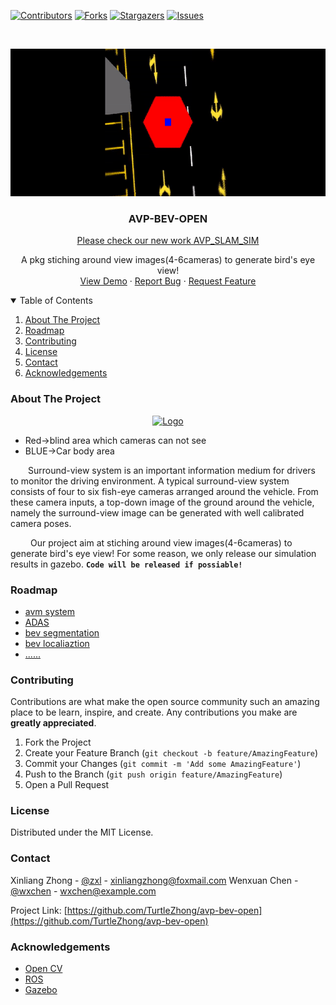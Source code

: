 [![Contributors][contributors-shield]][contributors-url]
[![Forks][forks-shield]][forks-url]
[![Stargazers][stars-shield]][stars-url]
[![Issues][issues-shield]][issues-url]

<!-- PROJECT LOGO -->
<br />
<p align="center">
  <a href="https://github.com/TurtleZhong/avp-bev-open">
    <img src="imgs/bev.gif" alt="Logo" width="600" height="236">
  </a>

  <h3 align="center">AVP-BEV-OPEN</h3>
  
  <p align="center">
    <a href="https://github.com/TurtleZhong/AVP_SLAM_SIM">Please check our new work AVP_SLAM_SIM</a>
  </p>

  <p align="center">
    A pkg stiching around view images(4-6cameras) to generate bird's eye view!
    <br />
    <a href="https://github.com/TurtleZhong/avp-bev-open">View Demo</a>
    ·
    <a href="https://github.com/TurtleZhong/avp-bev-open/issues">Report Bug</a>
    ·
    <a href="https://github.com/TurtleZhong/avp-bev-open">Request Feature</a>
  </p>
</p>

<!-- TABLE OF CONTENTS -->
<details open="open">
  <summary>Table of Contents</summary>
  <ol>
    <li>
      <a href="#about-the-project">About The Project</a>
    </li>
    <li><a href="#roadmap">Roadmap</a></li>
    <li><a href="#contributing">Contributing</a></li>
    <li><a href="#license">License</a></li>
    <li><a href="#contact">Contact</a></li>
    <li><a href="#acknowledgements">Acknowledgements</a></li>
  </ol>
</details>

<!-- ABOUT THE PROJECT -->
### About The Project
<p align="center">
  <a href="https://github.com/TurtleZhong/avp-bev-open">
    <img src="imgs/bev2.gif" alt="Logo" width="600" height="342">
  </a>
</p>

* <a>Red->blind area which cameras can not see</a>
* <a>BLUE->Car body area</a>

&emsp;&emsp;Surround-view system is an important information medium for drivers to monitor the driving environment. A typical surround-view
system consists of four to six fish-eye cameras arranged around the
vehicle. From these camera inputs, a top-down image of the ground
around the vehicle, namely the surround-view image can be generated with well calibrated camera poses.

&emsp;&emsp; Our project aim at stiching around view images(4-6cameras) to generate bird's eye view! For some reason, we only release our simulation results in gazebo. **`Code will be released if possiable!`**

<!-- ROADMAP -->
### Roadmap

* [avm system]()
* [ADAS]()
* [bev segmentation]()
* [bev localiaztion]()
* [......]()



<!-- CONTRIBUTING -->
### Contributing

Contributions are what make the open source community such an amazing place to be learn, inspire, and create. Any contributions you make are **greatly appreciated**.

1. Fork the Project
2. Create your Feature Branch (`git checkout -b feature/AmazingFeature`)
3. Commit your Changes (`git commit -m 'Add some AmazingFeature'`)
4. Push to the Branch (`git push origin feature/AmazingFeature`)
5. Open a Pull Request



<!-- LICENSE -->
### License

Distributed under the MIT License.


<!-- CONTACT -->
### Contact

Xinliang Zhong - [@zxl](null) - xinliangzhong@foxmail.com
Wenxuan Chen - [@wxchen](null) - wxchen@example.com

Project Link: [https://github.com/TurtleZhong/avp-bev-open](https://github.com/TurtleZhong/avp-bev-open)



<!-- ACKNOWLEDGEMENTS -->
### Acknowledgements
* [Open CV](https://opencv.org/)
* [ROS](http://wiki.ros.org/)
* [Gazebo](http://gazebosim.org/)



<!-- MARKDOWN LINKS & IMAGES -->
<!-- https://www.markdownguide.org/basic-syntax/#reference-style-links -->
[contributors-shield]: https://img.shields.io/github/contributors/TurtleZhong/avp-bev-open.svg?style=for-the-badge
[contributors-url]: https://github.com/TurtleZhong/avp-bev-open/graphs/contributors
[forks-shield]: https://img.shields.io/github/forks/TurtleZhong/avp-bev-open.svg?style=for-the-badge
[forks-url]: https://github.com/TurtleZhong/avp-bev-open/network/members
[stars-shield]: https://img.shields.io/github/stars/TurtleZhong/avp-bev-open.svg?style=for-the-badge
[stars-url]: https://github.com/TurtleZhong/avp-bev-open/stargazers
[issues-shield]: https://img.shields.io/github/issues/TurtleZhong/avp-bev-open.svg?style=for-the-badge
[issues-url]: https://github.com/TurtleZhong/avp-bev-open/issues
[license-shield]: https://img.shields.io/github/license/TurtleZhong/avp-bev-open.svg?style=for-the-badge
[license-url]: https://github.com/TurtleZhong/avp-bev-open/blob/master/LICENSE.txt
[linkedin-shield]: https://img.shields.io/badge/-LinkedIn-black.svg?style=for-the-badge&logo=linkedin&colorB=555
[linkedin-url]: https://linkedin.com/in/TurtleZhong


